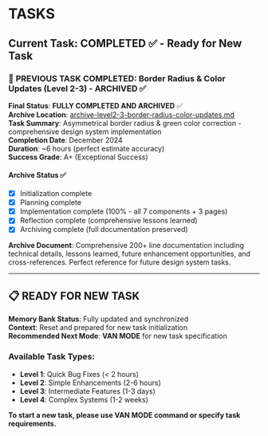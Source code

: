 # TASKS

## Current Task: COMPLETED ✅ - Ready for New Task

### 🎯 **PREVIOUS TASK COMPLETED**: Border Radius & Color Updates (Level 2-3) - ARCHIVED ✅

**Final Status**: **FULLY COMPLETED AND ARCHIVED** ✅  
**Archive Location**: [archive-level2-3-border-radius-color-updates.md](archive/archive-level2-3-border-radius-color-updates.md)  
**Task Summary**: Asymmetrical border radius & green color correction - comprehensive design system implementation  
**Completion Date**: December 2024  
**Duration**: ~6 hours (perfect estimate accuracy)  
**Success Grade**: A+ (Exceptional Success)

#### Archive Status ✅
- [x] Initialization complete
- [x] Planning complete  
- [x] Implementation complete (100% - all 7 components + 3 pages)
- [x] Reflection complete (comprehensive lessons learned)
- [x] Archiving complete (full documentation preserved)

**Archive Document**: Comprehensive 200+ line documentation including technical details, lessons learned, future enhancement opportunities, and cross-references. Perfect reference for future design system tasks.

---

## 📋 **READY FOR NEW TASK**

**Memory Bank Status**: Fully updated and synchronized  
**Context**: Reset and prepared for new task initialization  
**Recommended Next Mode**: **VAN MODE** for new task specification

### Available Task Types:
- **Level 1**: Quick Bug Fixes (< 2 hours)
- **Level 2**: Simple Enhancements (2-6 hours) 
- **Level 3**: Intermediate Features (1-3 days)
- **Level 4**: Complex Systems (1-2 weeks)

**To start a new task, please use VAN MODE command or specify task requirements.**

